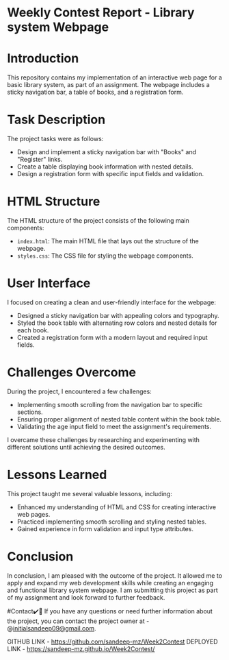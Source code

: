 # Weekly Contest Report - Library system  Webpage
# Introduction
This repository contains my implementation of an interactive web page for a basic library system, as part of an assignment. The webpage includes a sticky navigation bar, a table of books, and a registration form.

# Task Description
The project tasks were as follows:
- Design and implement a sticky navigation bar with "Books" and "Register" links.
- Create a table displaying book information with nested details.
- Design a registration form with specific input fields and validation.

# HTML Structure
The HTML structure of the project consists of the following main components:
- `index.html`: The main HTML file that lays out the structure of the webpage.
- `styles.css`: The CSS file for styling the webpage components.

# User Interface
I focused on creating a clean and user-friendly interface for the webpage:
- Designed a sticky navigation bar with appealing colors and typography.
- Styled the book table with alternating row colors and nested details for each book.
- Created a registration form with a modern layout and required input fields.

# Challenges Overcome
During the project, I encountered a few challenges:
- Implementing smooth scrolling from the navigation bar to specific sections.
- Ensuring proper alignment of nested table content within the book table.
- Validating the age input field to meet the assignment's requirements.

I overcame these challenges by researching and experimenting with different solutions until achieving the desired outcomes.

# Lessons Learned
This project taught me several valuable lessons, including:
- Enhanced my understanding of HTML and CSS for creating interactive web pages.
- Practiced implementing smooth scrolling and styling nested tables.
- Gained experience in form validation and input type attributes.

# Conclusion
In conclusion, I am pleased with the outcome of the project. It allowed me to apply and expand my web development skills while creating an engaging and functional library system webpage. I am submitting this project as part of my assignment and look forward to further feedback.

#Contact✔️🔴
If you have any questions or need further information about the project, you can contact the project owner at - @initialsandeep09@gmail.com.

GITHUB LINK - https://github.com/sandeep-mz/Week2Contest
DEPLOYED LINK - https://sandeep-mz.github.io/Week2Contest/
